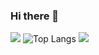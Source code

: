 ### Hi there 👋

<!--
**kayFley/kayFley** is a ✨ _special_ ✨ repository because its `README.md` (this file) appears on your GitHub profile.

Here are some ideas to get you started:

- 🔭 I’m currently working on ...
- 🌱 I’m currently learning ...
- 👯 I’m looking to collaborate on ...
- 🤔 I’m looking for help with ...
- 💬 Ask me about ...
- 📫 How to reach me: ...
- 😄 Pronouns: ...
- ⚡ Fun fact: ...
-->

![](https://komarev.com/ghpvc/?username=kayFley&base=1000)
![Top Langs](https://github-readme-stats.vercel.app/api/top-langs/?username=kayFley&layout=compact&theme=dark)
![](https://github-profile-summary-cards.vercel.app/api/cards/profile-details?username=kayFleyt&theme=default)
